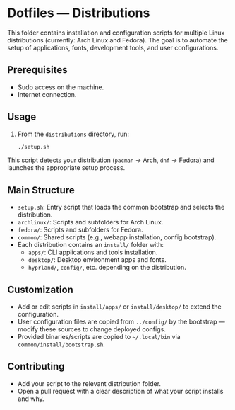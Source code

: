 # Dotfiles — Distributions

This folder contains installation and configuration scripts for multiple Linux distributions (currently: Arch Linux and Fedora). The goal is to automate the setup of applications, fonts, development tools, and user configurations.

## Prerequisites

- Sudo access on the machine.
- Internet connection.

## Usage

1. From the `distributions` directory, run:

    ```bash
    ./setup.sh
    ```

This script detects your distribution (`pacman` → Arch, `dnf` → Fedora) and launches the appropriate setup process.

## Main Structure

- `setup.sh`: Entry script that loads the common bootstrap and selects the distribution.
- `archlinux/`: Scripts and subfolders for Arch Linux.
- `fedora/`: Scripts and subfolders for Fedora.
- `common/`: Shared scripts (e.g., webapp installation, config bootstrap).
- Each distribution contains an `install/` folder with:
  - `apps/`: CLI applications and tools installation.
  - `desktop/`: Desktop environment apps and fonts.
  - `hyprland/`, `config/`, etc. depending on the distribution.

## Customization

- Add or edit scripts in `install/apps/` or `install/desktop/` to extend the configuration.
- User configuration files are copied from `../config/` by the bootstrap — modify these sources to change deployed configs.
- Provided binaries/scripts are copied to `~/.local/bin` via `common/install/bootstrap.sh`.

## Contributing

- Add your script to the relevant distribution folder.
- Open a pull request with a clear description of what your script installs and why.
